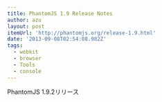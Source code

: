 ```yaml
---
title: PhantomJS 1.9 Release Notes
author: azu
layout: post
itemUrl: 'http://phantomjs.org/release-1.9.html'
date: '2013-09-08T02:54:08.982Z'
tags:
  - webkit
  - browser
  - Tools
  - console
---
```

PhantomJS 1.9.2リリース
